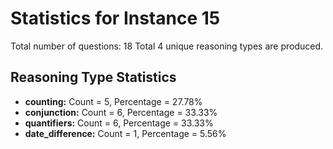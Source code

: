 # Statistics for Instance 15
Total number of questions: 18
Total 4 unique reasoning types are produced.
## Reasoning Type Statistics
- **counting:** Count = 5, Percentage = 27.78%
- **conjunction:** Count = 6, Percentage = 33.33%
- **quantifiers:** Count = 6, Percentage = 33.33%
- **date_difference:** Count = 1, Percentage = 5.56%
